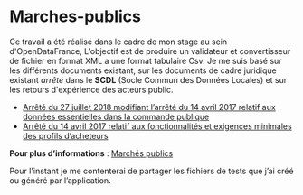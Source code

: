 # Marches-publics

Ce travail a été réalisé dans le cadre de mon stage au sein d'OpenDataFrance, 
L'objectif est de produire un validateur et convertisseur de fichier en format XML a une format tabulaire Csv. 
Je me suis basé sur les différents documents existant, sur les documents de cadre juridique existant  *arrêté* dans le __SCDL__ (Socle Commun des Données Locales) et sur les retours d'expérience des acteurs public.
* [Arrêté du 27 juillet 2018 modifiant l’arrêté du 14 avril 2017
relatif aux données essentielles dans la commande publique]( https://www.legifrance.gouv.fr/jo_pdf.do?id=JORFTEXT000037282994)
* [Arrêté du 14 avril 2017 relatif aux fonctionnalités
et exigences minimales des profils d’acheteurs ]( https://www.legifrance.gouv.fr/jo_pdf.do?id=JORFTEXT000034492557)

__Pour plus d’informations__ : [Marchés publics]( https://scdl.opendatafrance.net/docs/schemas/scdl-marches-publics.html)
 

Pour l'instant je me contenterai de partager les fichiers de tests que j’ai créé ou généré par l’application.  
